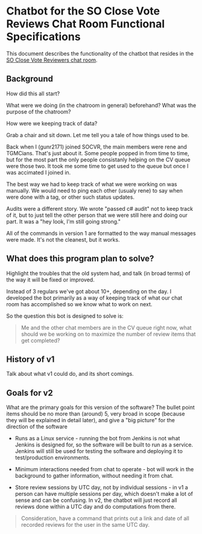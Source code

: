 # Chatbot for the SO Close Vote Reviews Chat Room Functional Specifications

This document describes the functionality of the chatbot that resides in the [SO Close Vote Reviewers chat room](http://chat.stackoverflow.com/rooms/41570/so-close-vote-reviewers).

## Background
How did this all start?

What were we doing (in the chatroom in general) beforehand? What was the purpose of the chatroom?

How were we keeping track of data?

Grab a chair and sit down. Let me tell you a tale of how things used to be.

Back when I (gunr2171) joined SOCVR, the main members were rene and TGMCians. That's just about it. Some people popped in from time to time, but for the most part the only people consistanly helping on the CV queue were those two. It took me some time to get used to the queue but once I was accimated I joined in.

The best way we had to keep track of what we were working on was manually. We would need to ping each other (usualy rene) to say when were done with a tag, or other such status updates.

Audits were a different story. We wrote "passed c# audit" not to keep track of it, but to just tell the other person that we were still here and doing our part. It was a "hey look, I'm still going strong."

All of the commands in version 1 are formatted to the way manual messages were made. It's not the cleanest, but it works.



## What does this program plan to solve?

Highlight the troubles that the old system had, and talk (in broad terms) of the way it will be fixed or improved.

Instead of 3 regulars we've got about 10+, depending on the day. I developed the bot primarily as a way of keeping track of what our chat room has accomplished so we know what to work on next.

So the question this bot is designed to solve is:

> Me and the other chat members are in the CV queue right now, what should we be working on to maximize the number of review items that get completed?

## History of v1

Talk about what v1 could do, and its short comings.

## Goals for v2

What are the primary goals for this version of the software? The bullet point items should be no more than (around) 5, very broad in scope (because they will be explained in detail later), and give a "big picture" for the direction of the software

* Runs as a Linux service - running the bot from Jenkins is not what Jenkins is designed for, so the software will be built to run as a service. Jenkins will still be used for testing the software and deploying it to test/production environments.

* Minimum interactions needed from chat to operate - bot will work in the background to gather information, without needing it from chat.

* Store review sessions by UTC day, not by individual sessions - in v1 a person can have multiple sessions per day, which doesn't make a lot of sense and can be confusing. In v2, the chatbot will just record all reviews done within a UTC day and do computations from there.

> Consideration, have a command that prints out a link and date of all recorded reviews for the user in the same UTC day.
